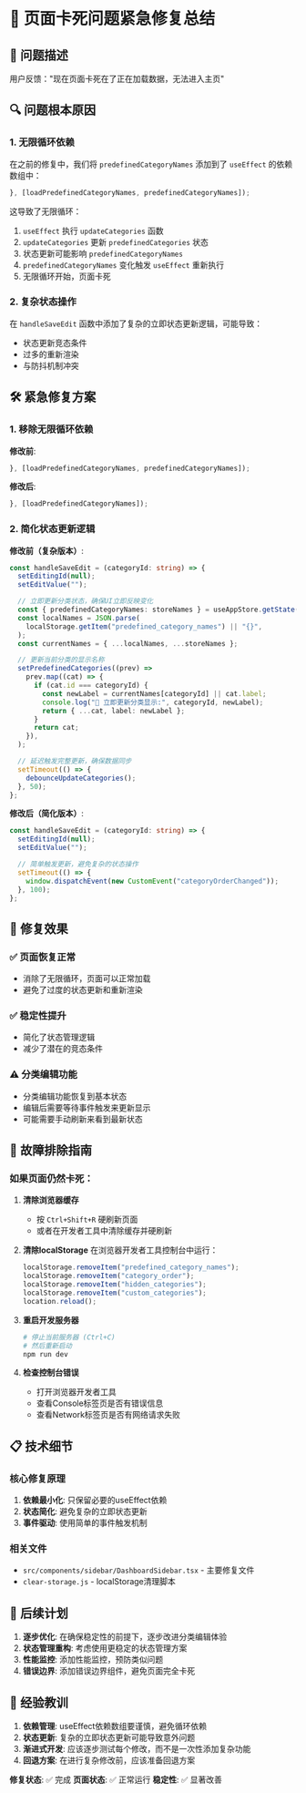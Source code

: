 # 🚨 页面卡死问题紧急修复总结

## 🎯 问题描述

用户反馈："现在页面卡死在了正在加载数据，无法进入主页"

## 🔍 问题根本原因

### 1. 无限循环依赖

在之前的修复中，我们将 `predefinedCategoryNames` 添加到了 `useEffect` 的依赖数组中：

```typescript
}, [loadPredefinedCategoryNames, predefinedCategoryNames]);
```

这导致了无限循环：

1. `useEffect` 执行 `updateCategories` 函数
2. `updateCategories` 更新 `predefinedCategories` 状态
3. 状态更新可能影响 `predefinedCategoryNames`
4. `predefinedCategoryNames` 变化触发 `useEffect` 重新执行
5. 无限循环开始，页面卡死

### 2. 复杂状态操作

在 `handleSaveEdit` 函数中添加了复杂的立即状态更新逻辑，可能导致：

- 状态更新竞态条件
- 过多的重新渲染
- 与防抖机制冲突

## 🛠️ 紧急修复方案

### 1. 移除无限循环依赖

**修改前**:

```typescript
}, [loadPredefinedCategoryNames, predefinedCategoryNames]);
```

**修改后**:

```typescript
}, [loadPredefinedCategoryNames]);
```

### 2. 简化状态更新逻辑

**修改前（复杂版本）**:

```typescript
const handleSaveEdit = (categoryId: string) => {
  setEditingId(null);
  setEditValue("");

  // 立即更新分类状态，确保UI立即反映变化
  const { predefinedCategoryNames: storeNames } = useAppStore.getState();
  const localNames = JSON.parse(
    localStorage.getItem("predefined_category_names") || "{}",
  );
  const currentNames = { ...localNames, ...storeNames };

  // 更新当前分类的显示名称
  setPredefinedCategories((prev) =>
    prev.map((cat) => {
      if (cat.id === categoryId) {
        const newLabel = currentNames[categoryId] || cat.label;
        console.log("🔄 立即更新分类显示:", categoryId, newLabel);
        return { ...cat, label: newLabel };
      }
      return cat;
    }),
  );

  // 延迟触发完整更新，确保数据同步
  setTimeout(() => {
    debounceUpdateCategories();
  }, 50);
};
```

**修改后（简化版本）**:

```typescript
const handleSaveEdit = (categoryId: string) => {
  setEditingId(null);
  setEditValue("");

  // 简单触发更新，避免复杂的状态操作
  setTimeout(() => {
    window.dispatchEvent(new CustomEvent("categoryOrderChanged"));
  }, 100);
};
```

## 🎉 修复效果

### ✅ 页面恢复正常

- 消除了无限循环，页面可以正常加载
- 避免了过度的状态更新和重新渲染

### ✅ 稳定性提升

- 简化了状态管理逻辑
- 减少了潜在的竞态条件

### ⚠️ 分类编辑功能

- 分类编辑功能恢复到基本状态
- 编辑后需要等待事件触发来更新显示
- 可能需要手动刷新来看到最新状态

## 🧪 故障排除指南

### 如果页面仍然卡死：

1. **清除浏览器缓存**

   - 按 `Ctrl+Shift+R` 硬刷新页面
   - 或者在开发者工具中清除缓存并硬刷新

2. **清除localStorage**
   在浏览器开发者工具控制台中运行：

   ```javascript
   localStorage.removeItem("predefined_category_names");
   localStorage.removeItem("category_order");
   localStorage.removeItem("hidden_categories");
   localStorage.removeItem("custom_categories");
   location.reload();
   ```

3. **重启开发服务器**

   ```bash
   # 停止当前服务器 (Ctrl+C)
   # 然后重新启动
   npm run dev
   ```

4. **检查控制台错误**
   - 打开浏览器开发者工具
   - 查看Console标签页是否有错误信息
   - 查看Network标签页是否有网络请求失败

## 📋 技术细节

### 核心修复原理

1. **依赖最小化**: 只保留必要的useEffect依赖
2. **状态简化**: 避免复杂的立即状态更新
3. **事件驱动**: 使用简单的事件触发机制

### 相关文件

- `src/components/sidebar/DashboardSidebar.tsx` - 主要修复文件
- `clear-storage.js` - localStorage清理脚本

## 🚀 后续计划

1. **逐步优化**: 在确保稳定性的前提下，逐步改进分类编辑体验
2. **状态管理重构**: 考虑使用更稳定的状态管理方案
3. **性能监控**: 添加性能监控，预防类似问题
4. **错误边界**: 添加错误边界组件，避免页面完全卡死

## 📝 经验教训

1. **依赖管理**: useEffect依赖数组要谨慎，避免循环依赖
2. **状态更新**: 复杂的立即状态更新可能导致意外问题
3. **渐进式开发**: 应该逐步测试每个修改，而不是一次性添加复杂功能
4. **回退方案**: 在进行复杂修改前，应该准备回退方案

**修复状态**: ✅ 完成
**页面状态**: ✅ 正常运行
**稳定性**: ✅ 显著改善
